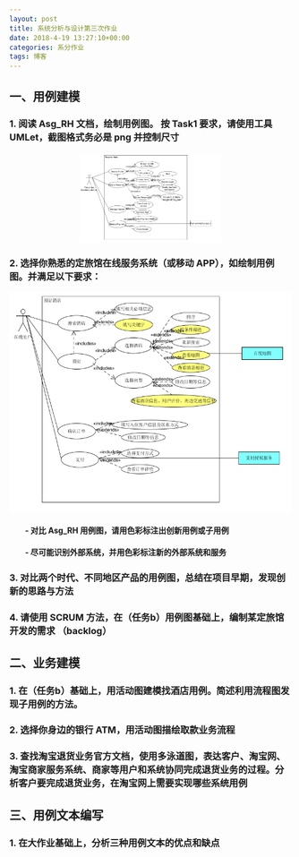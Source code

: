 ```yaml
---
layout: post
title: 系统分析与设计第三次作业
date: 2018-4-19 13:27:10+00:00
categories: 系分作业
tags: 博客
---
```


## 一、用例建模
### 1.  阅读 Asg_RH 文档，绘制用例图。 按 Task1 要求，请使用工具 UMLet，截图格式务必是 png 并控制尺寸
<div align="center">
<img src="https://github.com/south270/south270.github.io/blob/master/image/h3/1.png?raw=true" width=50% align = "center">
</div>

### 2. 选择你熟悉的定旅馆在线服务系统（或移动 APP），如绘制用例图。并满足以下要求：

<img src="https://github.com/south270/south270.github.io/blob/master/image/h3/2.png?raw=true" >

#### 　　- 对比 Asg_RH 用例图，请用色彩标注出创新用例或子用例
#### 　　- 尽可能识别外部系统，并用色彩标注新的外部系统和服务
### 3. 对比两个时代、不同地区产品的用例图，总结在项目早期，发现创新的思路与方法
### 4. 请使用 SCRUM 方法，在（任务b）用例图基础上，编制某定旅馆开发的需求 （backlog）
## 二、业务建模
### 1.  在（任务b）基础上，用活动图建模找酒店用例。简述利用流程图发现子用例的方法。
### 2. 选择你身边的银行 ATM，用活动图描绘取款业务流程
### 3. 查找淘宝退货业务官方文档，使用多泳道图，表达客户、淘宝网、淘宝商家服务系统、商家等用户和系统协同完成退货业务的过程。分析客户要完成退货业务，在淘宝网上需要实现哪些系统用例
## 三、用例文本编写
### 1. 在大作业基础上，分析三种用例文本的优点和缺点
